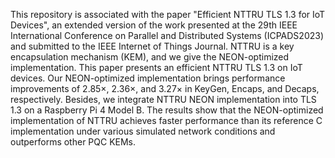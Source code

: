 This repository is associated with the paper "Efficient NTTRU TLS 1.3 for IoT Devices", an extended version of the work presented at the 29th IEEE International Conference on Parallel and Distributed Systems (ICPADS2023) and submitted to the IEEE Internet of Things Journal. NTTRU is a key encapsulation mechanism (KEM), and we give the NEON-optimized implementation. This paper presents an efficient NTTRU TLS 1.3 on IoT devices. Our NEON-optimized implementation brings performance improvements of 2.85×, 2.36×, and 3.27× in KeyGen, Encaps, and Decaps, respectively. Besides, we integrate NTTRU NEON implementation into TLS 1.3 on a Raspberry Pi 4 Model B. The results show that the NEON-optimized implementation of NTTRU achieves faster performance than its reference C implementation under various simulated network conditions and outperforms other PQC KEMs.
